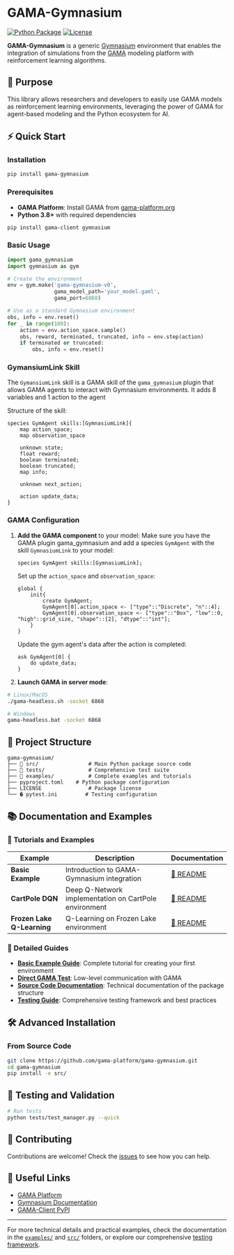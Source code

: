 # GAMA-Gymnasium

[![Python Package](https://img.shields.io/pypi/v/gama-gymnasium)](https://pypi.org/project/gama-gymnasium/)
[![License](https://img.shields.io/github/license/gama-platform/gama-gymnasium)](LICENSE)

**GAMA-Gymnasium** is a generic [Gymnasium](https://gymnasium.farama.org/) environment that enables the integration of simulations from the [GAMA](https://gama-platform.org/) modeling platform with reinforcement learning algorithms.

## 🎯 Purpose

This library allows researchers and developers to easily use GAMA models as reinforcement learning environments, leveraging the power of GAMA for agent-based modeling and the Python ecosystem for AI.

## ⚡ Quick Start

### Installation

```bash
pip install gama-gymnasium
```

### Prerequisites

- **GAMA Platform**: Install GAMA from [gama-platform.org](https://gama-platform.org/download)
- **Python 3.8+** with required dependencies

```bash
pip install gama-client gymnasium
```

### Basic Usage

```python
import gama_gymnasium
import gymnasium as gym

# Create the environment
env = gym.make('gama-gymnasium-v0', 
               gama_model_path='your_model.gaml',
               gama_port=6868)

# Use as a standard Gymnasium environment
obs, info = env.reset()
for _ in range(100):
    action = env.action_space.sample()
    obs, reward, terminated, truncated, info = env.step(action)
    if terminated or truncated:
        obs, info = env.reset()
```

### GymansiumLink Skill

The `GymansiumLink` skill is a GAMA skill of the `gama_gymnasium` plugin that allows GAMA agents to interact with Gymnasium environments. It adds 8 variables and 1 action to the agent

Structure of the skill:

```gaml
species GymAgent skills:[GymnasiumLink]{
    map action_space;
    map observation_space

    unknown state;
    float reward;
    boolean terminated;
    boolean truncated;
    map info;

    unknown next_action;

    action update_data;
}
```

### GAMA Configuration

1. **Add the GAMA component** to your model:
   Make sure you have the GAMA plugin gama_gymnasium and add a species `GymAgent` with the skill `GymnasiumLink` to your model:

   ```gaml
   species GymAgent skills:[GymnasiumLink];
   ```

   Set up the `action_space` and `observation_space`:

   ```gaml
   global {
       init{
           create GymAgent;
           GymAgent[0].action_space <- ["type"::"Discrete", "n"::4];
           GymAgent[0].observation_space <- ["type"::"Box", "low"::0, "high"::grid_size, "shape"::[2], "dtype"::"int"];
       }
   }
   ```

   Update the gym agent's data after the action is completed:

   ```gaml
   ask GymAgent[0] {
       do update_data;
   }
   ```
2. **Launch GAMA in server mode**:

```bash
# Linux/MacOS
./gama-headless.sh -socket 6868

# Windows
gama-headless.bat -socket 6868
```

## 📁 Project Structure

```text
gama-gymnasium/
├── 📁 src/                # Main Python package source code
├── 📁 tests/              # Comprehensive test suite
├── 📁 examples/           # Complete examples and tutorials
├── pyproject.toml	  # Python package configuration
├── LICENSE               # Package license
└── � pytest.ini         # Testing configuration
```

## 📚 Documentation and Examples

### 🚀 Tutorials and Examples

| Example                          | Description                                           | Documentation                                          |
| -------------------------------- | ----------------------------------------------------- | ------------------------------------------------------ |
| **Basic Example**          | Introduction to GAMA-Gymnasium integration            | [📖 README](examples/basic_example/README.md)             |
| **CartPole DQN**           | Deep Q-Network implementation on CartPole environment | [📖 README](examples/cartpole%20DQN/README.md)            |
| **Frozen Lake Q-Learning** | Q-Learning on Frozen Lake environment                 | [📖 README](examples/frozen%20lake%20QLearning/README.md) |

### 📖 Detailed Guides

- **[Basic Example Guide](examples/basic_example/README.md)**: Complete tutorial for creating your first environment
- **[Direct GAMA Test](examples/basic_example/README_basic_test.md)**: Low-level communication with GAMA
- **[Source Code Documentation](src/README.md)**: Technical documentation of the package structure
- **[Testing Guide](tests/README.md)**: Comprehensive testing framework and best practices

## 🛠 Advanced Installation

### From Source Code

```bash
git clone https://github.com/gama-platform/gama-gymnasium.git
cd gama-gymnasium
pip install -e src/ 
```

## 🧪 Testing and Validation

```bash
# Run tests
python tests/test_manager.py --quick
```

## 🤝 Contributing

Contributions are welcome! Check the [issues](https://github.com/gama-platform/gama-gymnasium/issues) to see how you can help.

## 🔗 Useful Links

- [GAMA Platform](https://gama-platform.org/)
- [Gymnasium Documentation](https://gymnasium.farama.org/)
- [GAMA-Client PyPI](https://pypi.org/project/gama-client/)

---

For more technical details and practical examples, check the documentation in the [`examples/`](examples/) and [`src/`](src/) folders, or explore our comprehensive [testing framework](tests/README.md).
